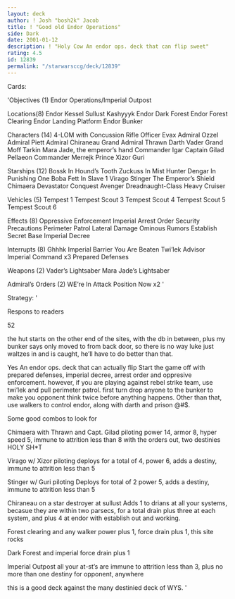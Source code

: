 ```yaml
---
layout: deck
author: ! Josh "bosh2k" Jacob
title: ! "Good old Endor Operations"
side: Dark
date: 2001-01-12
description: ! "Holy Cow An endor ops. deck that can flip sweet"
rating: 4.5
id: 12839
permalink: "/starwarsccg/deck/12839"
---
```

Cards: 

'Objectives (1)
Endor Operations/Imperial Outpost

Locations(8)
Endor
Kessel
Sullust
Kashyyyk
Endor Dark Forest
Endor Forest Clearing
Endor Landing Platform
Endor Bunker

Characters (14)
4-LOM with Concussion Rifle
Officer Evax
Admiral Ozzel
Admiral Piett
Admiral Chiraneau
Grand Admiral Thrawn
Darth Vader
Grand Moff Tarkin
Mara Jade, the emperor’s hand
Commander Igar
Captain Gilad Pellaeon
Commander Merrejk
Prince Xizor
Guri

Starships (12)
Bossk In Hound’s Tooth
Zuckuss In Mist Hunter
Dengar In Punishing One
Boba Fett In Slave 1
Virago
Stinger
The Emperor’s Shield
Chimaera
Devastator
Conquest
Avenger
Dreadnaught-Class Heavy Cruiser

Vehicles (5)
Tempest 1
Tempest Scout 3
Tempest Scout 4
Tempest Scout 5
Tempest Scout 6

Effects (8)
Oppressive Enforcement
Imperial Arrest Order
Security Precautions
Perimeter Patrol
Lateral Damage
Ominous Rumors
Establish Secret Base
Imperial Decree

Interrupts (8)
Ghhhk
Imperial Barrier
You Are Beaten
Twi’lek Advisor
Imperial Command x3
Prepared Defenses

Weapons (2)
Vader’s Lightsaber
Mara Jade’s Lightsaber

Admiral’s Orders (2)
WE’re In Attack Position Now x2
'

Strategy: '

Respons to readers

52

the hut starts on the other end of the sites, with the db in between, plus my bunker says only moved to from back door, so there is no way luke just waltzes in and is caught, he’ll have to do better than that.





Yes An endor ops. deck that can actually flip Start the game off with prepared defenses, imperial decree, arrest order and oppresive enforcement. however, if you are playing against rebel strike team, use twi’lek and pull perimeter patrol. first turn drop anyone to the bunker to make you opponent think twice before anything happens. Other than that, use walkers to control endor, along with darth and prison @#$% tarkin, igar, the Xizor, Guri and 4-LOM if needed. If you run inot a heavy ground deck on endor, use only admirals in space, and capt. gilad. use merrejk to pull systems, ominous rumors and admiral Chiraneau to drain at them, establish so grand admiral on his Chimaera can drain at endor, and the admiral’s orders to just make the star destoryers kick all sorts of a$$.


Some good combos to look for


Chimaera with Thrawn and Capt. Gilad piloting power 14, armor 8, hyper speed 5, immune to attrition less than 8 with the orders out, two destinies HOLY SH*T


Virago w/ Xizor piloting deploys for a total of 4, power 6, adds a destiny, immune to attrition less than 5


Stinger w/ Guri piloting Deploys for total of 2 power 5, adds a destiny, immune to attrition less than 5


Chiraneau on a star destroyer at sullust Adds 1 to drians at all your systems, becasue they are within two parsecs, for a total drain plus three at each system, and plus 4 at endor with establish out and working.


Forest clearing and any walker power plus 1, force drain plus 1, this site rocks


Dark Forest and imperial force drain plus 1


Imperial Outpost all your at-st’s are immune to attrition less than 3, plus no more than one destiny for opponent, anywhere


this is a good deck against the many destinied deck of WYS.  '
